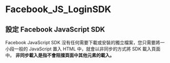 # Facebook_JS_LoginSDK

## 設定 Facebook JavaScript SDK
Facebook JavaScript SDK 沒有任何需要下載或安裝的獨立檔案，您只需要將一小段一般的 JavaScript 置入 HTML 中，就會以非同步的方式將 SDK 載入頁面中。
**非同步載入是指不會阻擋頁面中其他元素的載入。**
